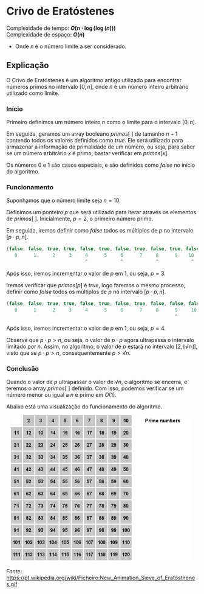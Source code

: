 # Crivo de Eratóstenes

Complexidade de tempo: **$O(n \cdot \log(\log(n)))$**  
Complexidade de espaço: **$O(n)$**  

- Onde $n$ é o número limite a ser considerado.

## Explicação

O Crivo de Eratóstenes é um algoritmo antigo utilizado para encontrar números primos no intervalo $[0, n]$, onde $n$ é um número inteiro arbitrário utilizado como limite.

### Início

Primeiro definimos um número inteiro $n$ como o limite para o intervalo $[0, n]$.

Em seguida, geramos um array booleano $primos[\ ]$ de tamanho $n + 1$ contendo todos os valores definidos como _true_. Ele será utilizado para armazenar a informação de primalidade de um número, ou seja, para saber se um número arbitrário $x$ é primo, bastar verificar em $primos[x]$.

Os números $0$ e $1$ são casos especiais, e são definidos como _false_ no início do algoritmo.

### Funcionamento

Suponhamos que o número limite seja $n = 10$.

Definimos um ponteiro $p$ que será utilizado para iterar através os elementos de $primos[\ ]$. Inicialmente, $p = 2$, o primeiro número primo.

Em seguida, iremos definir como _false_ todos os múltiplos de $p$ no intervalo $[p \cdot p, n]$.

```cpp
{false, false, true, true, false, true, false, true, false, true, false}
   0      1      2     3     4      5     6      7     8      9    10
                             ^            ^            ^            ^
```

Após isso, iremos incrementar o valor de $p$ em $1$, ou seja, $p = 3$.

Iremos verificar que $primos[p]$ é _true_, logo faremos o mesmo processo, definir como _false_ todos os múltiplos de $p$ no intervalo $[p \cdot p, n]$.

```cpp
{false, false, true, true, false, true, false, true, false, false, false}
   0      1      2     3     4      5     6      7     8      9     10
                                                              ^
```

Após isso, iremos incrementar o valor de $p$ em $1$, ou seja, $p = 4$.

Observe que $p \cdot p > n$, ou seja, o valor de $p \cdot p$ agora ultrapassa o intervalo limitado por $n$. Assim, no algoritmo, o valor de $p$ estará no intervalo $[2, ⌊√n⌋]$, visto que se $p \cdot p > n$, consequentemente $p > √n$.

### Conclusão

Quando o valor de $p$ ultrapassar o valor de $√n$, o algoritmo se encerra, e teremos o array $primos[\ ]$ definido. Com isso, podemos verificar se um número menor ou igual a $n$ é primo em $O(1)$.

Abaixo está uma visualização do funcionamento do algoritmo.

<p align="center">
   <img src="/img/crivo_eratostenes.gif" width="480" alt="crivo">
</p>

_Fonte_: https://pt.wikipedia.org/wiki/Ficheiro:New_Animation_Sieve_of_Eratosthenes.gif
